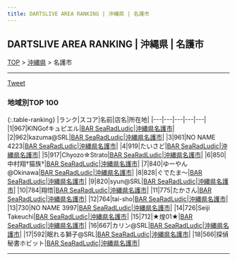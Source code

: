 ```yaml
---
title: DARTSLIVE AREA RANKING | 沖縄県 | 名護市
---
```

## DARTSLIVE AREA RANKING | 沖縄県 | 名護市

[TOP](/darts/rank/) > [沖縄県](/darts/rank/沖縄県/) > 名護市

___

<a href="https://twitter.com/share?ref_src=twsrc%5Etfw" data-text="DARTSLIVE AREA RANKING | 沖縄県名護市" class="twitter-share-button" data-via="DARTSLIVE" data-hashtags="DARTSLIVE" data-related="DARTSLIVE" data-show-count="false">Tweet</a>

### 地域別TOP 100

{:.table-ranking}
|ランク|スコア|名前|店名|所在地|
|---|---|---|---|---|
|1|967|KINGofキュピエル|<a href="https://search.dartslive.com/jp/shop/0c161089cfc6fcd658d385ea46352d8f">BAR SeaRadLudic</a>|<a href="沖縄県/名護市">沖縄県名護市</a>|
|2|962|kazuma@SRL|<a href="https://search.dartslive.com/jp/shop/0c161089cfc6fcd658d385ea46352d8f">BAR SeaRadLudic</a>|<a href="沖縄県/名護市">沖縄県名護市</a>|
|3|961|NO NAME 4223|<a href="https://search.dartslive.com/jp/shop/0c161089cfc6fcd658d385ea46352d8f">BAR SeaRadLudic</a>|<a href="沖縄県/名護市">沖縄県名護市</a>|
|4|919|たいさど|<a href="https://search.dartslive.com/jp/shop/0c161089cfc6fcd658d385ea46352d8f">BAR SeaRadLudic</a>|<a href="沖縄県/名護市">沖縄県名護市</a>|
|5|917|Chyozo☆Strato|<a href="https://search.dartslive.com/jp/shop/0c161089cfc6fcd658d385ea46352d8f">BAR SeaRadLudic</a>|<a href="沖縄県/名護市">沖縄県名護市</a>|
|6|850|中村翔†猫族†|<a href="https://search.dartslive.com/jp/shop/0c161089cfc6fcd658d385ea46352d8f">BAR SeaRadLudic</a>|<a href="沖縄県/名護市">沖縄県名護市</a>|
|7|840|ゆーやん@Okinawa|<a href="https://search.dartslive.com/jp/shop/0c161089cfc6fcd658d385ea46352d8f">BAR SeaRadLudic</a>|<a href="沖縄県/名護市">沖縄県名護市</a>|
|8|828|ぐでたま〜|<a href="https://search.dartslive.com/jp/shop/0c161089cfc6fcd658d385ea46352d8f">BAR SeaRadLudic</a>|<a href="沖縄県/名護市">沖縄県名護市</a>|
|9|820|syun@SRL|<a href="https://search.dartslive.com/jp/shop/0c161089cfc6fcd658d385ea46352d8f">BAR SeaRadLudic</a>|<a href="沖縄県/名護市">沖縄県名護市</a>|
|10|784|翔悟|<a href="https://search.dartslive.com/jp/shop/0c161089cfc6fcd658d385ea46352d8f">BAR SeaRadLudic</a>|<a href="沖縄県/名護市">沖縄県名護市</a>|
|11|775|たかさん|<a href="https://search.dartslive.com/jp/shop/0c161089cfc6fcd658d385ea46352d8f">BAR SeaRadLudic</a>|<a href="沖縄県/名護市">沖縄県名護市</a>|
|12|764|tai-sho|<a href="https://search.dartslive.com/jp/shop/0c161089cfc6fcd658d385ea46352d8f">BAR SeaRadLudic</a>|<a href="沖縄県/名護市">沖縄県名護市</a>|
|13|730|NO NAME 3997|<a href="https://search.dartslive.com/jp/shop/0c161089cfc6fcd658d385ea46352d8f">BAR SeaRadLudic</a>|<a href="沖縄県/名護市">沖縄県名護市</a>|
|14|726|Seiji Takeuchi|<a href="https://search.dartslive.com/jp/shop/0c161089cfc6fcd658d385ea46352d8f">BAR SeaRadLudic</a>|<a href="沖縄県/名護市">沖縄県名護市</a>|
|15|712|★煌01★|<a href="https://search.dartslive.com/jp/shop/0c161089cfc6fcd658d385ea46352d8f">BAR SeaRadLudic</a>|<a href="沖縄県/名護市">沖縄県名護市</a>|
|16|667|カリン@SRL|<a href="https://search.dartslive.com/jp/shop/0c161089cfc6fcd658d385ea46352d8f">BAR SeaRadLudic</a>|<a href="沖縄県/名護市">沖縄県名護市</a>|
|17|592|眠れる獅子@SRL|<a href="https://search.dartslive.com/jp/shop/0c161089cfc6fcd658d385ea46352d8f">BAR SeaRadLudic</a>|<a href="沖縄県/名護市">沖縄県名護市</a>|
|18|566|探偵秘書ホビット|<a href="https://search.dartslive.com/jp/shop/0c161089cfc6fcd658d385ea46352d8f">BAR SeaRadLudic</a>|<a href="沖縄県/名護市">沖縄県名護市</a>|



___


<script src="https://cdnjs.cloudflare.com/ajax/libs/jquery/3.6.1/jquery.min.js" integrity="sha512-aVKKRRi/Q/YV+4mjoKBsE4x3H+BkegoM/em46NNlCqNTmUYADjBbeNefNxYV7giUp0VxICtqdrbqU7iVaeZNXA==" crossorigin="anonymous" referrerpolicy="no-referrer"></script>
<script src="https://cdnjs.cloudflare.com/ajax/libs/jquery.tablesorter/2.31.3/js/jquery.tablesorter.min.js" integrity="sha512-qzgd5cYSZcosqpzpn7zF2ZId8f/8CHmFKZ8j7mU4OUXTNRd5g+ZHBPsgKEwoqxCtdQvExE5LprwwPAgoicguNg==" crossorigin="anonymous" referrerpolicy="no-referrer"></script>
<link rel="stylesheet" href="https://cdnjs.cloudflare.com/ajax/libs/jquery.tablesorter/2.31.3/css/theme.default.min.css" integrity="sha512-wghhOJkjQX0Lh3NSWvNKeZ0ZpNn+SPVXX1Qyc9OCaogADktxrBiBdKGDoqVUOyhStvMBmJQ8ZdMHiR3wuEq8+w==" crossorigin="anonymous" referrerpolicy="no-referrer" />
<script>
$(function() {
    $(".table-ranking").tablesorter({sortList:[[0, 0]]});
});
</script>

<script async src="https://platform.twitter.com/widgets.js" charset="utf-8"></script>
